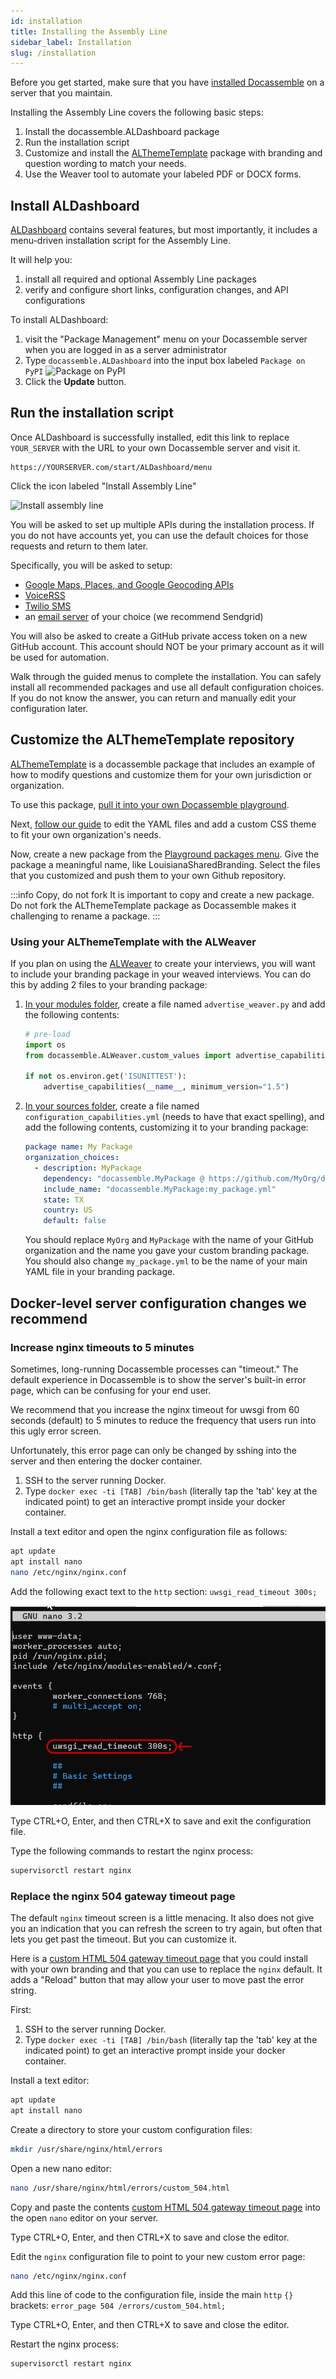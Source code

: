 ```yaml
---
id: installation
title: Installing the Assembly Line
sidebar_label: Installation
slug: /installation
---
```


Before you get started, make sure that you have [installed
Docassemble](https://suffolklitlab.org/legal-tech-class/docs/practical-guide-docassemble/setup-server)
on a server that you maintain.

Installing the Assembly Line covers the following basic steps:

1. Install the docassemble.ALDashboard package
2. Run the installation script
3. Customize and install the
   [ALThemeTemplate](https://github.com/SuffolkLITLab/docassemble-ALThemeTemplate/)
   package with branding and question wording to match your needs.
4. Use the Weaver tool to automate your labeled PDF or DOCX forms.

## Install ALDashboard

[ALDashboard](https://github.com/SuffolkLITLab/docassemble-ALDashboard) contains
several features, but most importantly, it includes a menu-driven installation
script for the Assembly Line.

It will help you:

1. install all required and optional Assembly Line packages
2. verify and configure short links, configuration changes, and API
   configurations

To install ALDashboard:

1. visit the "Package Management" menu on your Docassemble server when you are
   logged in as a server administrator
1. Type `docassemble.ALDashboard` into the input box labeled `Package on PyPI`
   ![Package on PyPI](./assets/installation_package_on_pypi.png)
1. Click the **Update** button.

## Run the installation script

Once ALDashboard is successfully installed, edit this link to replace
`YOUR_SERVER` with the URL to your own Docassemble server and visit it.

```
https://YOURSERVER.com/start/ALDashboard/menu
```

Click the icon labeled "Install Assembly Line"

![Install assembly line](./assets/installation_install_assembly_line.png)

You will be asked to set up multiple APIs during the installation process.
If you do not have accounts yet, you can use the default choices for those
requests and return to them later.

Specifically, you will be asked to setup:

* [Google Maps, Places, and Google Geocoding APIs](https://docassemble.org/docs/config.html#google)
* [VoiceRSS](https://docassemble.org/docs/config.html#voicerss)
* [Twilio SMS](https://docassemble.org/docs/config.html#twilio)
* an [email server](https://docassemble.org/docs/config.html#mail) of your choice (we recommend Sendgrid)

You will also be asked to create a GitHub private access token on a new
GitHub account. This account should NOT be your primary account as it will
be used for automation.

Walk through the guided menus to complete the installation. You can safely
install all recommended packages and use all default configuration choices.
If you do not know the answer, you can return and manually edit your
configuration later.


## Customize the ALThemeTemplate repository

[ALThemeTemplate](https://github.com/SuffolkLITLab/docassemble-ALThemeTemplate/)
is a docassemble package that includes an example of how to modify questions and customize
them for your own jurisdiction or organization.

To use this package, [pull it into your own Docassemble playground](https://docassemble.org/docs/playground.html#packages).

Next, [follow our guide](customization/customization_overview.md) to edit the YAML files and add a custom CSS theme to fit your own organization's needs.

Now, create a new package from the [Playground packages menu](https://docassemble.org/docs/playground.html#packages).
Give the package a meaningful name, like LouisianaSharedBranding.
Select the files that you customized and push them to your own Github repository.

:::info Copy, do not fork
It is important to copy and create a new package. Do not
fork the ALThemeTemplate package as Docassemble makes it
challenging to rename a package.
:::

### Using your ALThemeTemplate with the ALWeaver

If you plan on using the [ALWeaver](weaver_overview.md) to create your
interviews, you will want to include your branding package in your
weaved interviews. You can do this by adding 2 files to your branding
package:

1. [In your modules folder](https://docassemble.org/docs/playground.html#modules), create a file named `advertise_weaver.py` and add the following contents:

    ```python
    # pre-load
    import os
    from docassemble.ALWeaver.custom_values import advertise_capabilities

    if not os.environ.get('ISUNITTEST'):
        advertise_capabilities(__name__, minimum_version="1.5")
    ```

2. [In your sources folder](https://docassemble.org/docs/playground.html#sources), create a file named `configuration_capabilities.yml` (needs to have that exact spelling), and add the following contents, customizing it to your branding package:

    ```yaml
    package name: My Package
    organization_choices:
      - description: MyPackage
        dependency: "docassemble.MyPackage @ https://github.com/MyOrg/docassemble-MyPackage/archive/main.zip"
        include_name: "docassemble.MyPackage:my_package.yml"
        state: TX
        country: US
        default: false
    ```

    You should replace `MyOrg` and `MyPackage` with the name of your GitHub organization and
    the name you gave your custom branding package. You should also change `my_package.yml`
    to be the name of your main YAML file in your branding package.

## Docker-level server configuration changes we recommend

### Increase nginx timeouts to 5 minutes

Sometimes, long-running Docassemble processes can "timeout." The default
experience in Docassemble is to show the server's built-in error page,
which can be confusing for your end user.

We recommend that you increase the nginx timeout for uwsgi from 60 seconds
(default) to 5 minutes to reduce the frequency that users run into this
ugly error screen.


Unfortunately, this error page can only be changed by sshing into the
server and then entering the docker container.


1. SSH to the server running Docker.
1. Type `docker exec -ti [TAB] /bin/bash` (literally tap the 'tab' key at the
   indicated point) to get an interactive prompt inside your docker container.

Install a text editor and open the nginx configuration file as follows:

```bash
apt update
apt install nano
nano /etc/nginx/nginx.conf
```

Add the following exact text to the `http` section: `uwsgi_read_timeout 300s;`

![Edit uwsgi timeout](./assets/edit_uwsgi_timeout.png)

Type CTRL+O, Enter, and then CTRL+X to save and exit the configuration file.

Type the following commands to restart the nginx process:

```bash
supervisorctl restart nginx
```

### Replace the nginx 504 gateway timeout page

The default `nginx` timeout screen is a little menacing. It also does not give
you an indication that you can refresh the screen to try again, but often that
lets you get past the timeout. But you can customize it.

Here is a [custom HTML 504 gateway timeout
page](https://github.com/SuffolkLITLab/docassemble-ALToolbox/blob/main/docassemble/ALToolbox/data/static/custom_504.html)
that you could install with your own branding and that you can use to replace
the `nginx` default. It adds a "Reload" button that may allow your user to move
past the error string.

First:

1. SSH to the server running Docker.
1. Type `docker exec -ti [TAB] /bin/bash` (literally tap the 'tab' key at the
   indicated point) to get an interactive prompt inside your docker container.

Install a text editor:

```bash
apt update
apt install nano
```

Create a directory to store your custom configuration files:

```bash
mkdir /usr/share/nginx/html/errors
```

Open a new nano editor:

```bash
nano /usr/share/nginx/html/errors/custom_504.html
```

Copy and paste the contents  [custom HTML 504 gateway timeout
page](https://github.com/SuffolkLITLab/docassemble-ALToolbox/blob/main/docassemble/ALToolbox/data/static/custom_504.html)
into the open `nano` editor on your server.

Type CTRL+O, Enter, and then CTRL+X to save and close the editor.

Edit the `nginx` configuration file to point to your new custom error page:

```bash
nano /etc/nginx/nginx.conf
```

Add this line of code to the configuration file, inside the main `http` `{}`
brackets: `error_page 504 /errors/custom_504.html;`

Type CTRL+O, Enter, and then CTRL+X to save and close the editor.

Restart the nginx process:

```bash
supervisorctl restart nginx
```
